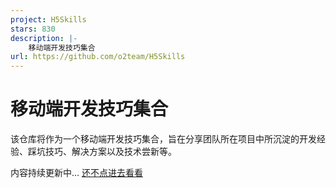 ```yaml
---
project: H5Skills
stars: 830
description: |-
    移动端开发技巧集合
url: https://github.com/o2team/H5Skills
---
```


# 移动端开发技巧集合

该仓库将作为一个移动端开发技巧集合，旨在分享团队所在项目中所沉淀的开发经验、踩坑技巧、解决方案以及技术尝新等。

内容持续更新中... <a href="https://github.com/o2team/H5Skills/issues">还不点进去看看</a>
